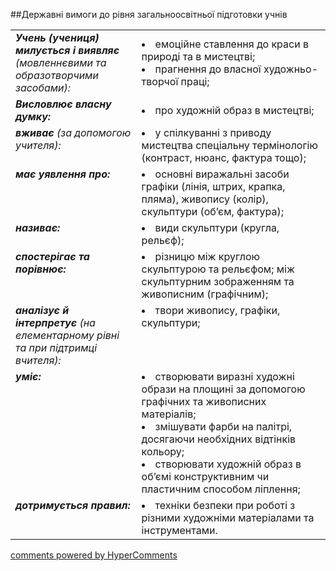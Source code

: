 <div id="hypercomments_widget" class="js-hypercomments-widget invisible"></div>

##Державні вимоги до рівня загальноосвітньої підготовки учнів

<table>
<tbody>
<tr>
<td width="40%" style="vertical-align:top !important;">
<i><b>Учень (учениця) милується і виявляє</b> (мовленнєвими та образотворчими засобами):</i><br>
</td>
<td>
<li>емоційне ставлення до краси в природі та в мистецтві;</li>
<li>прагнення до власної художньо-творчої праці;</li>
</td>
</tr>
<tr>
<td width="40%" style="vertical-align:top !important;">
<i><b>Висловлює власну думку:</b></i><br>
</td>
<td>
<li>про художній образ в мистецтві;</li>
</td>
</tr>
<tr>
<td width="40%" style="vertical-align:top !important;">
<i><b>вживає</b> (за допомогою учителя):</i><br>
</td>
<td>
<li>у спілкуванні з приводу мистецтва спеціальну термінологію (контраст, нюанс, фактура тощо);</li>
</td>
</tr>
<tr>
<td width="40%" style="vertical-align:top !important;">
<i><b>має уявлення про:</b></i><br>
</td>
<td>
<li>основні виражальні засоби  графіки (лінія, штрих, крапка, пляма), живопису (колір), скульптури (об’єм, фактура);</li>
</td>
</tr>
<tr>
<td width="40%" style="vertical-align:top !important;">
<i><b>називає:</b></i><br>
</td>
<td>
<li>види скульптури (кругла, рельєф);</li>
</td>
</tr>
<tr>
<td width="40%" style="vertical-align:top !important;">
<i><b>спостерігає та  порівнює:</b></i><br>
</td>
<td>
<li>різницю між круглою скульптурою та рельєфом; між скульптурним зображенням та живописним (графічним);</li>
</td>
</tr>
<tr>
<td width="40%" style="vertical-align:top !important;">
<i><b>аналізує й інтерпретує</b> (на елементарному рівні та при підтримці вчителя):</i><br>
</td>
<td style="vertical-align:top !important;">
<li>твори живопису, графіки, скульптури;</li>
</td>
</tr>
<tr>
<td width="40%" style="vertical-align:top !important;">
<i><b>уміє:</b></i><br>
</td>
<td>
<li>створювати виразні художні образи на площині за допомогою графічних та живописних матеріалів;</li>
<li>змішувати фарби на палітрі, досягаючи необхідних відтінків кольору;</li>
<li>створювати художній образ в об’ємі конструктивним чи пластичним способом ліплення;</li>
</td>
</tr>
<tr>
<td width="40%" style="vertical-align:top !important;">
<i><b>дотримується правил:</b></i><br>
</td>
<td>
<li>техніки безпеки при роботі з різними художніми матеріалами та інструментами.</li>
</td>
</tr>
</tbody>
</table>


<div class="js-hypercomments-container">
    <a href="http://hypercomments.com" class="hc-link" title="comments widget">comments powered by HyperComments</a>
</div>
